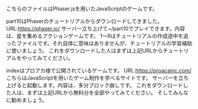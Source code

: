 こちらのファイルはPhaser.jsを用いたJavaScriptのゲームです。

part10はPhaserのチュートリアルからダウンロードしてきました。
URL:https://phaser.io/
サーバー立ち上げて~/part10でプレイできます。内容は、星を集めるアクションゲームです。
1〜9はチュートリアルの作成途中を追ったファイルです。それ自体に意味はありませんが、チュートリアルの学習補助に使いましょう。
これをダウンロードした人はまずは上記URLからチュートリアルをやってみてください。

indexはプロアカ様で公開されているゲームです。
URL:https://proacainc.com/
こちらはJavaScriptを用いたゲーム制作を学べるサイトです。
サーバーを立ち上げると起動します。内容は、多分ブロック崩しです。
これをダウンロードした人は、まずは上記URLから無料分を全部やってみてください。
そしてみんなに勧めましょう。
